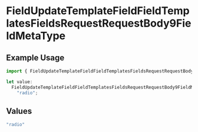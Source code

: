 # FieldUpdateTemplateFieldFieldTemplatesFieldsRequestRequestBody9FieldMetaType

## Example Usage

```typescript
import { FieldUpdateTemplateFieldFieldTemplatesFieldsRequestRequestBody9FieldMetaType } from "@documenso/sdk-typescript/models/operations";

let value:
  FieldUpdateTemplateFieldFieldTemplatesFieldsRequestRequestBody9FieldMetaType =
    "radio";
```

## Values

```typescript
"radio"
```